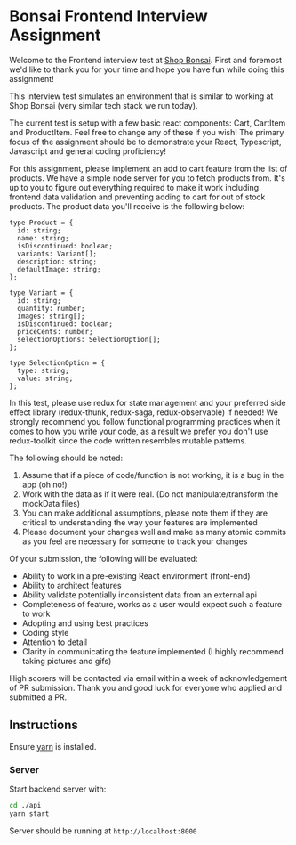 # Bonsai Frontend Interview Assignment

Welcome to the Frontend interview test at [Shop Bonsai](https://www.shopbonsai.ca/). First and foremost we'd like to thank you for your time and hope you have fun while doing this assignment!

This interview test simulates an environment that is similar to working at Shop Bonsai (very similar tech stack we run today).

The current test is setup with a few basic react components: Cart, CartItem and ProductItem. Feel free to change any of these if you wish! The primary focus of the assignment should be to demonstrate your React, Typescript, Javascript and general coding proficiency!

For this assignment, please implement an add to cart feature from the list of products. We have a simple node server for you to fetch products from. It's up to you to figure out everything required to make it work including frontend data validation and preventing adding to cart for out of stock products. The product data you'll receive is the following below:

```
type Product = {
  id: string;
  name: string;
  isDiscontinued: boolean;
  variants: Variant[];
  description: string;
  defaultImage: string;
};

type Variant = {
  id: string;
  quantity: number;
  images: string[];
  isDiscontinued: boolean;
  priceCents: number;
  selectionOptions: SelectionOption[];
};

type SelectionOption = {
  type: string;
  value: string;
};
```

In this test, please use redux for state management and your preferred side effect library (redux-thunk, redux-saga, redux-observable) if needed! We strongly recommend you follow functional programming practices when it comes to how you write your code, as a result we prefer you don't use redux-toolkit since the code written resembles mutable patterns.

The following should be noted:

1. Assume that if a piece of code/function is not working, it is a bug in the app (oh no!)
2. Work with the data as if it were real. (Do not manipulate/transform the mockData files)
3. You can make additional assumptions, please note them if they are critical to understanding the way your features are implemented
4. Please document your changes well and make as many atomic commits as you feel are necessary for someone to track your changes

Of your submission, the following will be evaluated:

- Ability to work in a pre-existing React environment (front-end)
- Ability to architect features
- Ability validate potentially inconsistent data from an external api
- Completeness of feature, works as a user would expect such a feature to work
- Adopting and using best practices
- Coding style
- Attention to detail
- Clarity in communicating the feature implemented (I highly recommend taking pictures and gifs)

High scorers will be contacted via email within a week of acknowledgement of PR submission.
Thank you and good luck for everyone who applied and submitted a PR.

## Instructions

Ensure [yarn](https://yarnpkg.com/) is installed.

### Server

Start backend server with:

```sh
cd ./api
yarn start
```

Server should be running at `http://localhost:8000`
